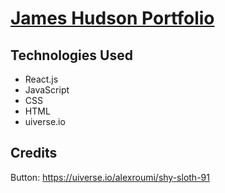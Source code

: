 # [James Hudson Portfolio](https://james-hudson-portfolio.netlify.app/)

## Technologies Used
- React.js
- JavaScript
- CSS
- HTML
- uiverse.io

## Credits
Button: https://uiverse.io/alexroumi/shy-sloth-91